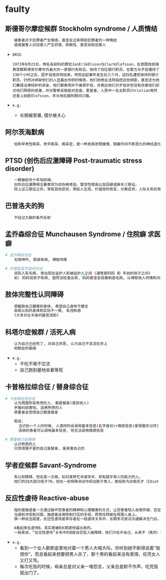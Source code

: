 # faulty

## 斯德哥尔摩症候群 Stockholm syndrome / 人质情结

```bash
    被害者对于犯罪者产生情感，甚至反过来帮助犯罪者的一种情结
    造成被害人对加害人产生好感、依赖性、甚至协助加害人
```

- `ORIG`

      1973年8月23日，两名有前科的罪犯JanErikOlsson与ClarkOlofsson，在意图抢劫瑞典首都斯德哥尔摩市内最大的一家银行失败后，挟持了四位银行职员，在警方与歹徒僵持了130个小时之后，因歹徒放弃而结束。然而这起事件发生后几个月，这四名遭受挟持的银行职员，仍然对绑架他们的人显露出怜悯的情感，他们拒绝在法院指控这些绑匪，甚至还为他们筹措法律辩护的资金，他们都表明并不痛恨歹徒，并表达他们对歹徒非但没有伤害他们却对他们照顾的感激，并对警察采取敌对态度。更甚者，人质中一名女职员Christian竟然还爱上劫匪Olofsson，并与他在服刑期间订婚。

- `e.g.`
  - 长期被家暴, 偶尔被关心

## 阿尔茨海默病

```bash
    俗称早老性痴呆、老年痴呆、痴呆症，是一种发病进程缓慢、随着时间不断恶化的神经退化性疾病，此病症占了痴呆症中六到七成的成因。
```

## PTSD (创伤后应激障碍 Post-traumatic stress disorder)

```bash
    一朝被蛇咬十年怕井绳.
    创伤后应激障碍主要表现为创伤再体验、警觉性增高以及回避或麻木三联征。
    除上述三联征之外，常有其他症状，例如人生观、价值观的改变，分离症状，人际关系的改变，甚至会出现人格的改变、抑郁、药物滥用等。
```

## 巴普洛夫的狗

```bash
    不经过大脑的条件反射
```

## 孟乔森综合征 Munchausen Syndrome / 住院癖 求医癖

```bash
# 孟乔森综合征
    无病呻吟, 假装有病, 博取同情

# 代理型孟乔森综合征
    说别人有毛病, 常出现在监护人和被监护人之间 (通常是妈妈 和 年幼的孩子之间)
    如: 妈妈说孩子有病, 医院没检查出来, 妈妈甚至会投毒制造毛病, 以博取他人同情和对孩子照顾.
```

## 肢体完整性认同障碍

```bash
    想截肢自己健康的身体, 希望自己身体不健全
    自我认知的身体和实际不一致, 有违和感
    (大多对左半身的器官违和)
```

## 科塔尔症候群 / 活死人病

```bash
    认为自己已经死了, 对自己厌恶, 认为自己不该活在世上
    抑郁症的极端
```

- `e.g.`
  - 不吃不喝不交流
  - 自己跑到墓地坐着等死

## 卡普格拉综合征 / 替身综合征

```bash
# 卡普格拉综合征
    认为周围所有熟悉的人, 都是替身(是其他人)
    矛盾纠结害怕, 逃离熟悉的人
    病重者会觉得自己都是替身

    假说: 
      当识别一个人的时候, 人类同时会调用基本信息(名字身份)+情感信息(爱恨喜欢讨厌)
      该病的患者可以调用基本信息, 但无法调用情感信息

# 费雷格力症候群
    认识熟悉的人
    只觉得镜子里的自己是替身, 是来害自己的
```

## 学者症候群 Savant-Syndrome

```bash
    有认知障碍，但在某一方面，如对某种艺术或学术，却有超乎常人的能力的人。
    他们的IQ大部分低于70，但在一些特殊测试中却远胜于常人，故俗称为白痴天才（Idiot Savant）
```

## 反应性虐待 Reactive-abuse

```bash
    指的是施虐者一方通过破坏受害者的精神和心理健康的方式，让受害者陷入自我怀疑、否定自我，最终情绪失控甚至疯狂，而施虐者摆出受害者姿态，并控制受虐者精神的一种虐待方式。
    当遇到冲突和问题，施虐者会用控制打压的手段，把责任转嫁在周围人身上。
    换一种说法就是，反应性虐待是幸存者在一段虐待关系中，长期多次尝试沟通解决无门后，被逼得忍无可忍，加上强烈的情绪，所产生“看似”虐待对方的行为。

    A看起来在虐待B，其实是被B长期虐待逼出来的。
    一般来说，“反应性虐待”关系中的B是自恋型人格障碍，他们只在乎自己，从来不（真的）在乎A的感受，经常让A得不到尊重和认可，让A的情感得不到回应，导致A到达了心灵忍受的临界点，一下子爆发出来了。
```

- `e.g.`
  - 看到一个女人歇斯底里地对着一个男人大喊大叫，你听到她不断得说着“我恨你”，而且看起来想要把男人杀了，那个男的看起来没有表情，任凭女人又打又骂。
  - 每次吃饭的时候，母亲总是对父亲一堆怨言，父亲总是默不作声，吃完饭就出门了。
